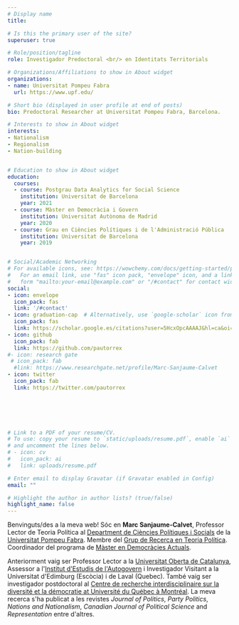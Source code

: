 ```yaml
---
# Display name
title: 

# Is this the primary user of the site?
superuser: true

# Role/position/tagline
role: Investigador Predoctoral <br/> en Identitats Territorials

# Organizations/Affiliations to show in About widget
organizations:
- name: Universitat Pompeu Fabra
  url: https://www.upf.edu/

# Short bio (displayed in user profile at end of posts)
bio: Predoctoral Researcher at Universitat Pompeu Fabra, Barcelona.

# Interests to show in About widget
interests:
- Nationalism
- Regionalism
- Nation-building


# Education to show in About widget
education:
  courses:
  - course: Postgrau Data Analytics for Social Science
    institution: Universitat de Barcelona
    year: 2021
  - course: Màster en Democràcia i Govern
    institution: Universitat Autònoma de Madrid
    year: 2020
  - course: Grau en Ciències Polítiques i de l'Administració Pública
    institution: Universitat de Barcelona
    year: 2019


# Social/Academic Networking
# For available icons, see: https://wowchemy.com/docs/getting-started/page-builder/#icons
#   For an email link, use "fas" icon pack, "envelope" icon, and a link in the
#   form "mailto:your-email@example.com" or "/#contact" for contact widget.
social:
- icon: envelope
  icon_pack: fas
  link: '/#contact'
- icon: graduation-cap  # Alternatively, use `google-scholar` icon from `ai` icon pack
  icon_pack: fas
  link: https://scholar.google.es/citations?user=5HcxOpcAAAAJ&hl=ca&oi=ao
- icon: github
  icon_pack: fab
  link: https://github.com/pautorrex
#- icon: research gate
 # icon_pack: fab
  #link: https://www.researchgate.net/profile/Marc-Sanjaume-Calvet
- icon: twitter
  icon_pack: fab
  link: https://twitter.com/pautorrex

  
  



# Link to a PDF of your resume/CV.
# To use: copy your resume to `static/uploads/resume.pdf`, enable `ai` icons in `params.toml`, 
# and uncomment the lines below.
# - icon: cv
#   icon_pack: ai
#   link: uploads/resume.pdf

# Enter email to display Gravatar (if Gravatar enabled in Config)
email: ""

# Highlight the author in author lists? (true/false)
highlight_name: false
---
```



Benvinguts/des a la meva web! Sóc en **Marc Sanjaume-Calvet**, Professor Lector de Teoria Política al [Department de Ciències Polítiques i Socials](https://www.upf.edu/web/politiques) de la [Universitat Pompeu Fabra](https://www.upf.edu). Membre del [Grup de Recerca en Teoria Política](https://www.upf.edu/web/grtp). Coordinador del programa de [Màster en Democràcies Actuals](https://www.upf.edu/web/masters/master-en-democracies-actuals-nacionalisme-federalisme-i-multiculturalitat). 

Anteriorment vaig ser Professor Lector a la [Universitat Oberta de Catalunya](https://www.uoc.edu), Assessor a l'[Institut d'Estudis de l'Autogovern](https://presidencia.gencat.cat/ca/ambits_d_actuacio/desenvolupament_autogovern/institut-destudis-autogovern/) i Investigador Visitant a la Universitat d'Edimburg (Escòcia) i de Laval (Quebec). També vaig ser investigador postdoctoral al [Centre de recherche interdisciplinaire sur la diversité et la démocratie at Université du Québec à Montréal](https://cridaq.uqam.ca/). La meva recerca s'ha publicat a les revistes *Journal of Politics*, *Party Politics*, *Nations and Nationalism*, *Canadian Journal of Political Science* and *Representation* entre d'altres.  


